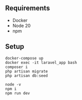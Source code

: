 ## Requirements
- Docker
- Node 20
- npm

## Setup
```
docker-compose up
docker exec -it laravel_app bash
composer i
php artisan migrate
php artisan db:seed
```

```
node -v
npm i
npm run dev 
```